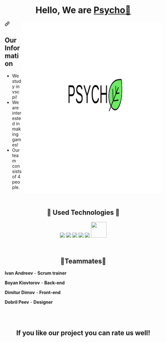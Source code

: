 <h1 align="center">Hello, We are <a href=https://github.com/IVAndreev21/Psycho.git">Psycho👋</a></h1>

<img align="right" height="550" width="450" alt="" src = "resources\images\logo.png" alt = "logo">

<a id="user-content-talking-about-personal-stuffs" class="anchor" aria-hidden="true" href="#talking-about-personal-stuffs"><svg class="octicon octicon-link" viewBox="0 0 16 16" version="1.1" width="16" height="16" aria-hidden="true"><path fill-rule="evenodd" d="M7.775 3.275a.75.75 0 001.06 1.06l1.25-1.25a2 2 0 112.83 2.83l-2.5 2.5a2 2 0 01-2.83 0 .75.75 0 00-1.06 1.06 3.5 3.5 0 004.95 0l2.5-2.5a3.5 3.5 0 00-4.95-4.95l-1.25 1.25zm-4.69 9.64a2 2 0 010-2.83l2.5-2.5a2 2 0 012.83 0 .75.75 0 001.06-1.06 3.5 3.5 0 00-4.95 0l-2.5 2.5a3.5 3.5 0 004.95 4.95l1.25-1.25a.75.75 0 00-1.06-1.06l-1.25 1.25a2 2 0 01-2.83 0z"></path></svg></a>


<h2>Our Information</h2>

- We study in vscpi!
- We are interested in making games!
- Our team consists of 4 people.


<br>




<h2 align="center">📙 Used Technologies 📙</a></h2>

 <p align="center"> 
	<a> <img src="https://img.icons8.com/ios-filled/50/4a90e2/c-plus-plus-logo.png"/> </a> 
	<a> <img src="https://img.icons8.com/fluency/48/000000/visual-studio.png"/> </a>
	<a> <img src="https://img.icons8.com/color/48/000000/microsoft-teams.png"/> </a>
	<a> <img src="https://img.icons8.com/color/48/000000/microsoft-word-2019--v2.png"/>  </a>
	<a> <img src="https://img.icons8.com/color/48/000000/microsoft-powerpoint-2019--v1.png"/>  </a>
  <a> <img src="https://img.icons8.com/color/2x/microsoft-excel-2019.png"/ height="50px" width="50px">  </a>

  </p>
	<br>

<h2 align="center">👷Teammates👷</a></h2>

<p>
  
  **Ivan Andreev** - **Scrum trainer**	
   	
 **Boyan Kiovtorov** - **Back-end** 

  **Dimitur Dimov** - **Front-end** 

  **Dobril Peev** - **Designer** 
   


  </p>

<br>
<br>
	<h2 align="center">If you like our project you can rate us well!</h2>
	

